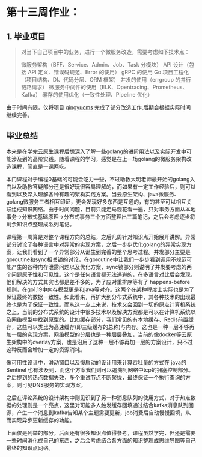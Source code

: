# 第十三周作业：
## 1. 毕业项目
> 对当下自己项目中的业务，进行一个微服务改造，需要考虑如下技术点：
> 
> 微服务架构（BFF、Service、Admin、Job、Task 分模块）
> API 设计（包括 API 定义、错误码规范、Error 的使用）
> gRPC 的使用
> Go 项目工程化（项目结构、DI、代码分层、ORM 框架）
> 并发的使用（errgroup 的并行链路请求）
> 微服务中间件的使用（ELK、Opentracing、Prometheus、Kafka）
> 缓存的使用优化（一致性处理、Pipeline 优化）

由于时间有限，仅将项目 [qingyucms](https://github.com/iwinder/qingyucms) 完成了部分改造工作,后期会根据实际时间继续完善。

## 毕业总结

本来是在学完云原生课程后想深入了解一些golang的进阶用法以及实际开发中可能涉及到的高阶实践。随着课程的学习，感觉是在上一场golang的微服务架构改造课程，简直是一课两吃。

本门课程对于编程0基础的可能会吃力一些，不过助教大明老师最开始的golang入门以及助教答疑部分还是很好玩很容易理解的，而如果有一定工作经验后，则可以看到以及深入理解各种有趣的架构实践方案。当云原生架构、java微服务、golang微服务三者相互印证，更会发现好多东西是互通的，有的甚至可以相互关联组成知识网络。由于时间问题，目前只能走马观花看一遍，只对事务方面从本地事务->分布式基础原理->分布式事务三个方面整理出三篇笔记，之后会考虑逐步将剩余知识点整理成系列笔记。

课程第一周算是对整个课程方向的总结，之后几周针对知识点开始展开讲解。异常部分讨论了各种语言中对异常的实现方案，之后一步步优化golang的异常实现方案，让我们看到了一个异常部分从诞生到完善的整个思考过程。并发部分主要是goroutine和sync相关锁的讨论，在goroutine中让我们一步步看到调用不规范可能产生的各种内存泄露问题以及优化方案，sync锁部分则说明了并发要考虑的两个问题原子性和可见性。这个是任何语言都无法逃避的，在多语言对比后会发现，他们解决的方式其实也都是差不多的，为了应对重排序等有了 happens-before 规则，在go1.19中内存模型更是和java等对齐。这两个在某种程度上实际也是为了保证最终的数据一致性。如此看来，再扩大到分布式系统中，其各种技术的出现最终也是为了保证一致性。而从这一点上来说，技术又会回到一切的原点计算机系统之上，当前的分布式系统的设计中很多技术以及解决方案都是可以在计算机系统以及网络模型中找到原型的。比如缓存部分，我们常见的有本地缓存、Redis前置缓存，这些可以类比为高速缓存(即三级缓存的总称)与内存。这也是一种一层不够再加一层的实现方案，网络模型的分层也是一种层层叠加，当前的像docker等云原生架构中的overlay方案，也是沿用了这种一层不够再加一层的方案设计，只不过这种反而会增加一定的资源消耗。

像可用性设计中，滑动窗口以及慢启动的设计用来计算吞吐量的方式在 java的 Sentinel 也有涉及到，而这个方案我们则可以追溯到网络中tcp的拥塞控制部分。之后提到的热点数据失效，多个重试节点不断聚拢，最终保证一个执行查询的方案，则可见DNS服务的实现方案。

之后在评论系统的设计架构中则见识到了另一种消息队列的使用方式，对于热点数据的处理则是一个亮点，这里对可能多人触发缓存回填通过结合kafka消息队列回源，产生一个消息到kafka告知某个主题需要更新，job消费后自动慢慢回填，从而实现异步更新缓存的功能。

上面仅是列举的部分，后面还有很多知识点值得参考，课程虽然学完，但还是需要一些时间消化成自己的东西，之后会考虑结合各方面的知识整理成思维导图等自己最终的知识点网络。




